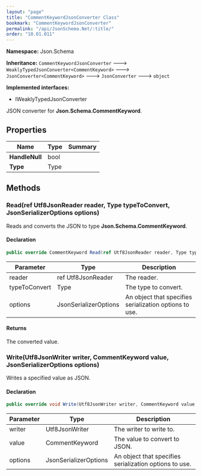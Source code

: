 ```yaml
---
layout: "page"
title: "CommentKeywordJsonConverter Class"
bookmark: "CommentKeywordJsonConverter"
permalink: "/api/JsonSchema.Net/:title/"
order: "10.01.011"
---
```

**Namespace:** Json.Schema

**Inheritance:**
`CommentKeywordJsonConverter`
 🡒 
`WeaklyTypedJsonConverter<CommentKeyword>`
 🡒 
`JsonConverter<CommentKeyword>`
 🡒 
`JsonConverter`
 🡒 
`object`

**Implemented interfaces:**

- IWeaklyTypedJsonConverter

JSON converter for **Json.Schema.CommentKeyword**.

## Properties

| Name | Type | Summary |
|---|---|---|
| **HandleNull** | bool |  |
| **Type** | Type |  |

## Methods

### Read(ref Utf8JsonReader reader, Type typeToConvert, JsonSerializerOptions options)

Reads and converts the JSON to type **Json.Schema.CommentKeyword**.

#### Declaration

```c#
public override CommentKeyword Read(ref Utf8JsonReader reader, Type typeToConvert, JsonSerializerOptions options)
```

| Parameter | Type | Description |
|---|---|---|
| reader | ref Utf8JsonReader | The reader. |
| typeToConvert | Type | The type to convert. |
| options | JsonSerializerOptions | An object that specifies serialization options to use. |


#### Returns

The converted value.

### Write(Utf8JsonWriter writer, CommentKeyword value, JsonSerializerOptions options)

Writes a specified value as JSON.

#### Declaration

```c#
public override void Write(Utf8JsonWriter writer, CommentKeyword value, JsonSerializerOptions options)
```

| Parameter | Type | Description |
|---|---|---|
| writer | Utf8JsonWriter | The writer to write to. |
| value | CommentKeyword | The value to convert to JSON. |
| options | JsonSerializerOptions | An object that specifies serialization options to use. |


